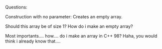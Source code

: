 Questions:

Construction with no parameter: Creates an empty array.

Should this array be of size 1? How do i make an empty array?

Most importants.... how.... do i make an array in C++ 98? Haha, you would think i already know that....